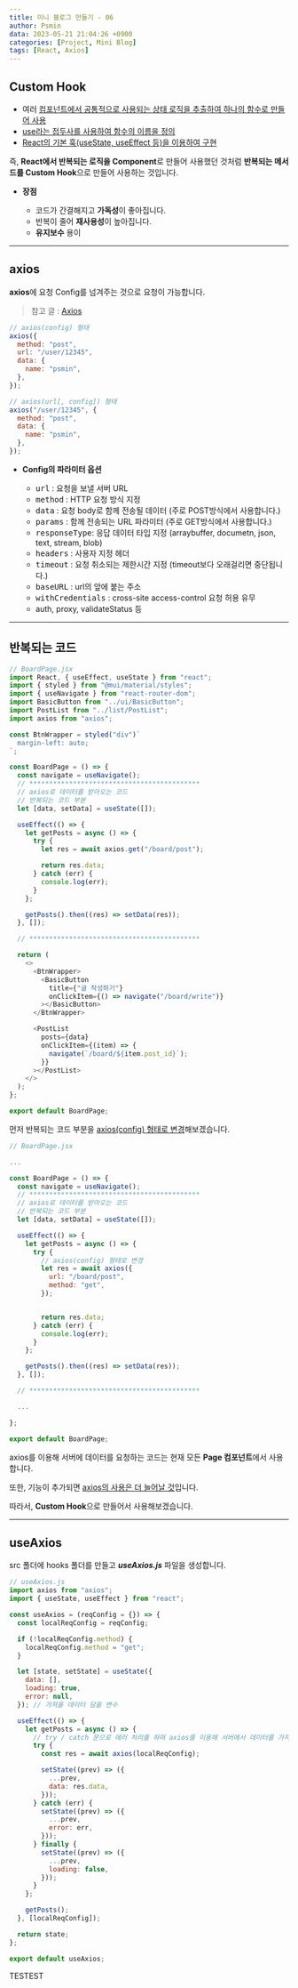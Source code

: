 ```yaml
---
title: 미니 블로그 만들기 - 06
author: Psmin
data: 2023-05-21 21:04:26 +0900
categories: [Project, Mini Blog]
tags: [React, Axios]
---
```


## Custom Hook

- 여러 <u>컴포넌트에서 공통적으로 사용되는 상태 로직을 추출하여 하나의 함수로 만들어 사용</u>
- <u>use라는 접두사를 사용하여 함수의 이름을 정의</u>
- <u>React의 기본 훅(useState, useEffect 등)을 이용하여 구현</u>

즉, **React에서 반복되는 로직을 Component**로 만들어 사용했던 것처럼 **반복되는 메서드를 Custom Hook**으로 만들어 사용하는 것입니다.

- **장점**

  - 코드가 간결해지고 **가독성**이 좋아집니다.
  - 반복이 줄어 **재사용성**이 높아집니다.
  - **유지보수** 용이

---

## axios

**axios**에 요청 Config를 넘겨주는 것으로 요청이 가능합니다.

> 참고 글 : [Axios](https://psmin1994.github.io/posts/axios/)

```js
// axios(config) 형태
axios({
  method: "post",
  url: "/user/12345",
  data: {
    name: "psmin",
  },
});

// axios(url[, config]) 형태
axios("/user/12345", {
  method: "post",
  data: {
    name: "psmin",
  },
});
```

- **Config의 파라미터 옵션**

  - <kbd>url</kbd> : 요청을 보낼 서버 URL
  - <kbd>method</kbd> : HTTP 요청 방식 지정
  - <kbd>data</kbd> : 요청 body로 함께 전송될 데이터 (주로 POST방식에서 사용합니다.)
  - <kbd>params</kbd> : 함께 전송되는 URL 파라미터 (주로 GET방식에서 사용합니다.)
  - <kbd>responseType</kbd>: 응답 데이터 타입 지정 (arraybuffer, documetn, json, text, stream, blob)
  - <kbd>headers</kbd> : 사용자 지정 헤더
  - <kbd>timeout</kbd> : 요청 취소되는 제한시간 지정 (timeout보다 오래걸리면 중단됩니다.)
  - <kbd>baseURL</kbd> : url의 앞에 붙는 주소
  - <kbd>withCredentials</kbd> : cross-site access-control 요청 허용 유무
  - auth, proxy, validateStatus 등

---

## 반복되는 코드

```js
// BoardPage.jsx
import React, { useEffect, useState } from "react";
import { styled } from "@mui/material/styles";
import { useNavigate } from "react-router-dom";
import BasicButton from "../ui/BasicButton";
import PostList from "../list/PostList";
import axios from "axios";

const BtnWrapper = styled("div")`
  margin-left: auto;
`;

const BoardPage = () => {
  const navigate = useNavigate();
  // *******************************************
  // axios로 데이터를 받아오는 코드
  // 반복되는 코드 부분
  let [data, setData] = useState([]);

  useEffect(() => {
    let getPosts = async () => {
      try {
        let res = await axios.get("/board/post");

        return res.data;
      } catch (err) {
        console.log(err);
      }
    };

    getPosts().then((res) => setData(res));
  }, []);

  // *******************************************

  return (
    <>
      <BtnWrapper>
        <BasicButton
          title={"글 작성하기"}
          onClickItem={() => navigate("/board/write")}
        ></BasicButton>
      </BtnWrapper>

      <PostList
        posts={data}
        onClickItem={(item) => {
          navigate(`/board/${item.post_id}`);
        }}
      ></PostList>
    </>
  );
};

export default BoardPage;
```

먼저 반복되는 코드 부분을 <u>axios(config) 형태로 변경</u>해보겠습니다.

```js
// BoardPage.jsx

...

const BoardPage = () => {
  const navigate = useNavigate();
  // *******************************************
  // axios로 데이터를 받아오는 코드
  // 반복되는 코드 부분
  let [data, setData] = useState([]);

  useEffect(() => {
    let getPosts = async () => {
      try {
        // axios(config) 형태로 변경
        let res = await axios({
          url: "/board/post",
          method: "get",
        });


        return res.data;
      } catch (err) {
        console.log(err);
      }
    };

    getPosts().then((res) => setData(res));
  }, []);

  // *******************************************

  ...

};

export default BoardPage;
```

axios를 이용해 서버에 데이터를 요청하는 코드는 현재 모든 **Page 컴포넌트**에서 사용합니다.

또한, 기능이 추가되면 <u>axios의 사용은 더 늘어날 것</u>입니다.

따라서, **Custom Hook**으로 만들어서 사용해보겠습니다.

---

## useAxios

src 폴더에 hooks 폴더를 만들고 **_useAxios.js_** 파일을 생성합니다.

```js
// useAxios.js
import axios from "axios";
import { useState, useEffect } from "react";

const useAxios = (reqConfig = {}) => {
  const localReqConfig = reqConfig;

  if (!localReqConfig.method) {
    localReqConfig.method = "get";
  }

  let [state, setState] = useState({
    data: [],
    loading: true,
    error: null,
  }); // 가져올 데이터 담을 변수

  useEffect(() => {
    let getPosts = async () => {
      // try / catch 문으로 에러 처리를 하며 axios를 이용해 서버에서 데이터를 가져옵니다.
      try {
        const res = await axios(localReqConfig);

        setState((prev) => ({
          ...prev,
          data: res.data,
        }));
      } catch (err) {
        setState((prev) => ({
          ...prev,
          error: err,
        }));
      } finally {
        setState((prev) => ({
          ...prev,
          loading: false,
        }));
      }
    };

    getPosts();
  }, [localReqConfig]);

  return state;
};

export default useAxios;
```

TESTEST
